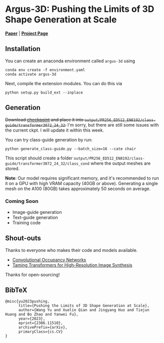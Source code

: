 # Argus-3D: Pushing the Limits of 3D Shape Generation at Scale
[**Paper**](https://arxiv.org/abs/2306.11510) | [**Project Page**](https://argus-3d.github.io)

## Installation
You can create an anaconda environment called `argus-3d` using
```
conda env create -f environment.yaml
conda activate argus-3d
```

Next, compile the extension modules.
You can do this via
```
python setup.py build_ext --inplace
```

## Generation
~~Download [checkpoint]() and place it into `output/PR256_ED512_EN8192/class-guide/transformer3072_24_32`.~~
I'm sorry, but there are still some issues with the current ckpt. I will update it within this week.

You can try class-guide generation by run:
```
python generate_class-guide.py --batch_size=16 --cate chair
```
This script should create a folder `output/PR256_ED512_EN8192/class-guide/transformer3072_24_32/class_cond` where the output meshes are stored.

**Note**: Our model requires significant memory, and it's recommended to run it on a GPU with high VRAM capacity (40GB or above). Generating a single mesh on the A100 (80GB) takes approximately 50 seconds on average.

### Coming Soon

* Image-guide generation
* Text-guide generation
* Training code

## Shout-outs
Thanks to everyone who makes their code and models available.
- [Convolutional Occupancy Networks](https://github.com/autonomousvision/convolutional_occupancy_networks)
- [Taming Transformers for High-Resolution Image Synthesis](https://github.com/CompVis/taming-transformers)

Thanks for open-sourcing!

## BibTeX

```
@misc{yu2023pushing,
      title={Pushing the Limits of 3D Shape Generation at Scale}, 
      author={Wang Yu and Xuelin Qian and Jingyang Huo and Tiejun Huang and Bo Zhao and Yanwei Fu},
      year={2023},
      eprint={2306.11510},
      archivePrefix={arXiv},
      primaryClass={cs.CV}
}
```
